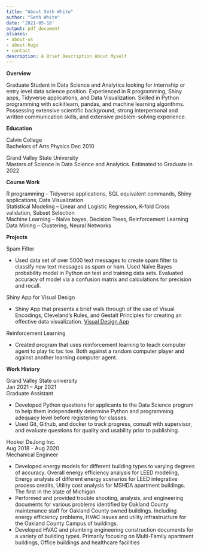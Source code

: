 ```yaml
---
title: "About Seth White"
author: "Seth White"
date: '2021-05-18'
output: pdf_document
aliases:
- about-us
- about-hugo
- contact
description: A Brief Description About Myself
---
```



**Overview**

Graduate Student in Data Science and Analytics looking for internship or entry level data science position. Experienced in R programming, Shiny apps, Tidyverse applications, and Data Visualization. Skilled in Python programming with scikitlearn, pandas, and machine learning algorithms. Possessing extensive scientific background, strong interpersonal and written communication skills, and extensive problem-solving experience. 


**Education**

Calvin College  
Bachelors of Arts Physics Dec 2010

Grand Valley State University  
Masters of Science in Data Science and Analytics. Estimated to Graduate in 2022

**Course Work**

R programming – Tidyverse applications, SQL equivalent commands, Shiny applications, Data Visualization  
Statistical Modeling – Linear and Logistic Regression, K-fold Cross validation, Subset Selection  
Machine Learning – Naïve bayes, Decision Trees, Reinforcement Learning  
Data Mining – Clustering, Neural Networks   

**Projects**

Spam Filter

*	Used data set of over 5000 text messages to create spam filter to classify new text messages as spam or ham. Used Naïve Bayes probability model in Python on test and training data sets. Evaluated accuracy of model via a confusion matrix and calculations for precision and recall.

Shiny App for Visual Design

*	Shiny App that presents a brief walk through of the use of Visual Encodings, Cleveland’s Rules, and Gestalt Principles for creating an effective data visualization. 
[Visual Design App](https://seth-white.shinyapps.io/data_viz_project/ "visual Design app")

Reinforcement Learning

*	Created program that uses reinforcement learning to teach computer agent to play tic tac toe. Both against a random computer player and against another learning computer agent.


**Work History**

Grand Valley State university  
Jan 2021 – Apr 2021   
Graduate Assistant

*	Developed Python questions for applicants to the Data Science program to help them independently determine Python and programming adequacy level before registering for classes.
*	Used Git, Github, and docker to track progress, consult with supervisor, and evaluate questions for quality and usability prior to publishing.

Hooker DeJong Inc.  
Aug 2018 - Aug 2020  
Mechanical Engineer

*	Developed energy models for different building types to varying degrees of accuracy. Overall energy efficiency analysis for LEED modeling, Energy analysis of different energy scenarios for LEED integrative process credits, Utility cost analysis for MSHDA apartment buildings. The first in the state of Michigan.
*	Performed and provided trouble shooting, analysis, and engineering documents for various problems identified by Oakland County maintenance staff for Oakland County owned buildings. Including energy efficiency problems, HVAC issues and utility infrastructure for the Oakland County Campus of buildings.
*	Developed HVAC and plumbing engineering construction documents for a variety of building types. Primarily focusing on Multi-Family apartment buildings, Office buildings and healthcare facilities





